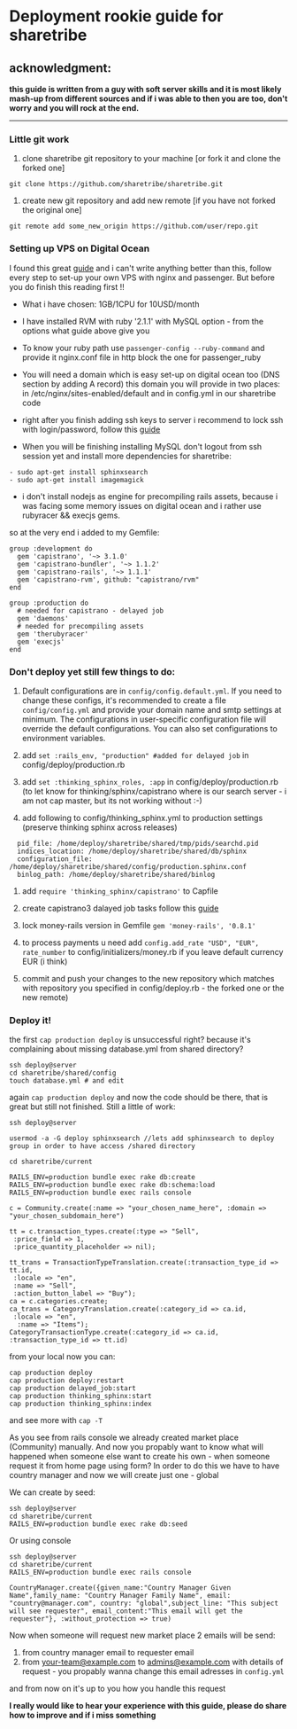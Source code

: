 # Deployment rookie guide for sharetribe

##  acknowledgment:
**this guide is written from a guy with soft server skills and it is most likely mash-up from different sources and if i was able to then you are too, don't worry and you will rock at the end.**
***

### Little git work

1. clone sharetribe git repository to your machine [or fork it and clone the forked one]

`git clone https://github.com/sharetribe/sharetribe.git`

1. create new git repository and add new remote [if you have not forked the original one]

`git remote add some_new_origin https://github.com/user/repo.git`

### Setting up VPS on Digital Ocean

I found this great [guide](https://gorails.com/deploy/ubuntu/14.04) and i can't write anything better than this, follow every step to set-up your own VPS with nginx and passenger. But before you do finish this reading first !!

* What i have chosen: 1GB/1CPU for 10USD/month

* I have installed RVM with ruby '2.1.1' with MySQL option - from the options what guide above give you

* To know your ruby path use `passenger-config --ruby-command` and provide it nginx.conf file in http block the one for passenger_ruby

* You will need a domain which is easy set-up on digital ocean too (DNS section by adding A record) this domain you will provide in two places: in /etc/nginx/sites-enabled/default and in config.yml in our sharetribe code

* right after you finish adding ssh keys to server i recommend to lock ssh with login/password, follow this [guide](http://lani78.com/2008/08/08/generate-a-ssh-key-and-disable-password-authentication-on-ubuntu-server/)

* When you will be finishing installing MySQL don't logout from ssh session yet and install more dependencies for sharetribe:

````
- sudo apt-get install sphinxsearch
- sudo apt-get install imagemagick
````

* i don't install nodejs as engine for precompiling rails assets, because i was facing some memory issues on digital ocean and i rather use rubyracer && execjs gems.

so at the very end i added to my Gemfile:

````
group :development do
  gem 'capistrano', '~> 3.1.0'
  gem 'capistrano-bundler', '~> 1.1.2'
  gem 'capistrano-rails', '~> 1.1.1'
  gem 'capistrano-rvm', github: "capistrano/rvm"
end

group :production do
  # needed for capistrano - delayed job
  gem 'daemons'
  # needed for precompiling assets
  gem 'therubyracer'
  gem 'execjs'
end
````

### Don't deploy yet still few things to do:

1. Default configurations are in `config/config.default.yml`. If you need to change these configs, it's recommended to create a file `config/config.yml` and provide your domain name and smtp settings at minimum. The configurations in user-specific configuration file will override the default configurations. You can also set configurations to environment variables.

1. add `set :rails_env, "production" #added for delayed job` in config/deploy/production.rb

1. add `set :thinking_sphinx_roles, :app` in config/deploy/production.rb (to let know for thinking/sphinx/capistrano where is our search server - i am not cap master, but its not working without :-)

1. add following to config/thinking_sphinx.yml to production settings (preserve thinking sphinx across releases)

````
  pid_file: /home/deploy/sharetribe/shared/tmp/pids/searchd.pid
  indices_location: /home/deploy/sharetribe/shared/db/sphinx
  configuration_file: /home/deploy/sharetribe/shared/config/production.sphinx.conf
  binlog_path: /home/deploy/sharetribe/shared/binlog
````

1. add `require 'thinking_sphinx/capistrano'` to Capfile

1. create capistrano3 dalayed job tasks follow this [guide](https://github.com/collectiveidea/delayed_job/wiki/Delayed-Job-tasks-for-Capistrano-3)

1. lock money-rails version in Gemfile `gem 'money-rails', '0.8.1'`

1. to process payments u need add `config.add_rate "USD", "EUR", rate_number` to config/initializers/money.rb if you leave default currency EUR (i think)

1. commit and push your changes to the new repository which matches with repository you specified in config/deploy.rb - the forked one or the new remote)

### Deploy it!

the first `cap production deploy` is unsuccessful right? because it's complaining about missing database.yml from shared directory? 

````
ssh deploy@server
cd sharetribe/shared/config
touch database.yml # and edit
````

again `cap production deploy` and now the code should be there, that is great but still not finished. Still a little of work:

````
ssh deploy@server

usermod -a -G deploy sphinxsearch //lets add sphinxsearch to deploy group in order to have access /shared directory

cd sharetribe/current

RAILS_ENV=production bundle exec rake db:create
RAILS_ENV=production bundle exec rake db:schema:load
RAILS_ENV=production bundle exec rails console

c = Community.create(:name => "your_chosen_name_here", :domain => "your_chosen_subdomain_here")

tt = c.transaction_types.create(:type => "Sell",
 :price_field => 1,
 :price_quantity_placeholder => nil);

tt_trans = TransactionTypeTranslation.create(:transaction_type_id => tt.id,
 :locale => "en",
 :name => "Sell",
 :action_button_label => "Buy");
ca = c.categories.create;
ca_trans = CategoryTranslation.create(:category_id => ca.id,
 :locale => "en",
  :name => "Items");
CategoryTransactionType.create(:category_id => ca.id, :transaction_type_id => tt.id)
````

from your local now you can:

````
cap production deploy
cap production deploy:restart
cap production delayed_job:start
cap production thinking_sphinx:start
cap production thinking_sphinx:index

````
 and see more with `cap -T`

As you see from rails console we already created market place (Community) manually. And now you propably want to know what will happened when someone else want to create his own - when someone request it from home page using form? In order to do this we have to have country manager and now we will create just one - global

We can create by seed:

````
ssh deploy@server
cd sharetribe/current
RAILS_ENV=production bundle exec rake db:seed
````

Or using console

````
ssh deploy@server
cd sharetribe/current
RAILS_ENV=production bundle exec rails console

CountryManager.create({given_name:"Country Manager Given Name",family_name: "Country Manager Family Name", email: "country@manager.com", country: "global",subject_line: "This subject will see requester", email_content:"This email will get the requester"}, :without_protection => true)
````

Now when someone will request new market place 2 emails will be send:

1. from country manager email to requester email
2. from your-team@example.com to admins@example.com with details of request - you propably wanna change this email adresses in `config.yml`

and from now on it's up to you how you handle this request


**I really would like to hear your experience with this guide, please do share how to improve and if i miss something**